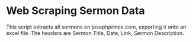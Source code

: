 # Web Scraping Sermon Data
This script extracts all sermons on josephprince.com, exporting it onto an excel file.
The headers are Sermon Title, Date, Link, Sermon Description.
